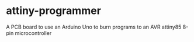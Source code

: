 # attiny-programmer
A PCB board to use an Arduino Uno to burn programs to an AVR attiny85 8-pin microcontroller
